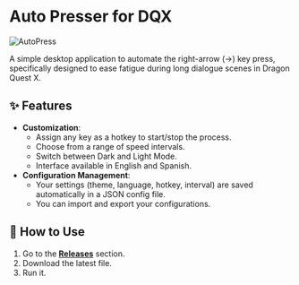 # Auto Presser for DQX

![AutoPress](https://i.imgur.com/7NC4Lmv.png)

A simple desktop application to automate the right-arrow (->) key press, specifically designed to ease fatigue during long dialogue scenes in Dragon Quest X.

## ✨ Features

*   **Customization**:
    *   Assign any key as a hotkey to start/stop the process.
    *   Choose from a range of speed intervals.
    *   Switch between Dark and Light Mode.
    *   Interface available in English and Spanish.
*   **Configuration Management**:
    *   Your settings (theme, language, hotkey, interval) are saved automatically in a JSON config file.
    *   You can import and export your configurations.

## 🚀 How to Use

1.  Go to the **[Releases](https://github.com/JRC54/AutoPress/releases)** section.
2.  Download the latest file.
3.  Run it.
